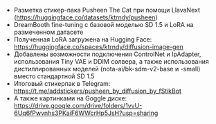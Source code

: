 * Разметка стикер-пака Pusheen The Cat при помощи LlavaNext (https://huggingface.co/datasets/ktrndy/pusheen)
* DreamBooth fine-tuning c базовой моделью SD 1.5 и LoRA на размеченном датасете
* Полученная LoRA загружена на Hugging Face: https://huggingface.co/spaces/ktrndy/diffusion-image-gen
* Добавлены возможности подключения ControlNet и IpAdapter, использования Tiny VAE и DDIM солвера, а также использования дистиллированных моделей (nota-ai/bk-sdm-v2-base и -small) вместо стандартной SD 1.5
* Итоговый стикерпак в Telegram: https://t.me/addstickers/pusheen_by_diffusion_by_fStikBot
* А также картинками на Goggle диске: https://drive.google.com/drive/folders/1vvU-6Uq6fPwvnhs3PKaiF6WWcrHp5JsH?usp=sharing
